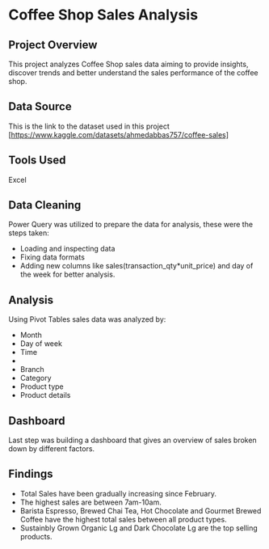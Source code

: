 # Coffee Shop Sales Analysis

## Project Overview
This project analyzes Coffee Shop sales data aiming to provide insights, discover trends and better understand the sales performance of the coffee shop.
## Data Source
This is the link to the dataset used in this project [https://www.kaggle.com/datasets/ahmedabbas757/coffee-sales]
## Tools Used
Excel
## Data Cleaning
Power Query was utilized to prepare the data for analysis, these were the steps taken:
- Loading and inspecting data 
- Fixing data formats
- Adding new columns like sales(transaction_qty*unit_price) and day of the week for better analysis.
## Analysis
Using Pivot Tables sales data was analyzed by:
- Month
- Day of week
- Time
- 
- Branch
- Category 
- Product type  
- Product details
## Dashboard
Last step was building a dashboard that gives an overview of sales broken down by different factors.
## Findings
- Total Sales have been gradually increasing since February.
- The highest sales are between 7am-10am.
- Barista Espresso, Brewed Chai Tea, Hot Chocolate and Gourmet Brewed Coffee have the highest total sales between all product types.
- Sustainbly Grown Organic Lg and Dark Chocolate Lg are the top selling products.
